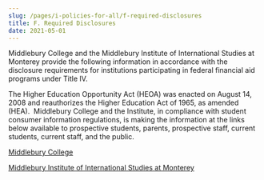 ```yaml
---
slug: /pages/i-policies-for-all/f-required-disclosures
title: F. Required Disclosures
date: 2021-05-01
---
```

Middlebury College and the Middlebury Institute of International Studies at Monterey provide the following information in accordance with the disclosure requirements for institutions participating in federal financial aid programs under Title IV. 

The Higher Education Opportunity Act (HEOA) was enacted on August 14, 2008 and reauthorizes the Higher Education Act of 1965, as amended (HEA).  Middlebury College and the Institute, in compliance with student consumer information regulations, is making the information at the links below available to prospective students, parents, prospective staff, current students, current staff, and the public.

[Middlebury College](https://www.middlebury.edu/student-financial-services/financial-tools-and-resources/consumer-information)

[Middlebury Institute of International Studies at Monterey](https://www.middlebury.edu/institute/admissions/financial-aid/disclosures)
